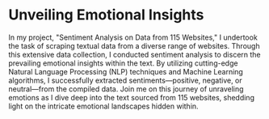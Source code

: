 # Unveiling Emotional Insights

 In my project, "Sentiment Analysis on Data from 115 Websites," I undertook the task of scraping textual data from a diverse range of websites. Through this extensive data collection, I conducted sentiment analysis to discern the prevailing emotional insights within the text. By utilizing cutting-edge Natural Language Processing (NLP) techniques and Machine Learning algorithms, I successfully extracted sentiments—positive, negative, or neutral—from the compiled data. Join me on this journey of unraveling emotions as I dive deep into the text sourced from 115 websites, shedding light on the intricate emotional landscapes hidden within.
